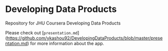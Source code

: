# Developing Data Products
Repository for JHU Coursera Developing Data Products

Please check out [`presentation.md`] (https://github.com/ykashou92/DevelopingDataProducts/blob/master/presentation.md) for more information about the app.

